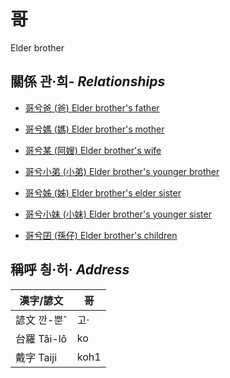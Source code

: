# 哥
Elder brother

## 關係 관·희- _Relationships_

- [哥兮爸 (爸) Elder brother's father](member2.md)

- [哥兮媽 (媽) Elder brother's mother](member3.md)

- [哥兮某 (阿嫂) Elder brother's wife](member21.md)

- [哥兮小弟 (小弟) Elder brother's younger brother](member6.md)

- [哥兮姊 (姊) Elder brother's elder sister](member5.md)

- [哥兮小妹 (小妹) Elder brother's younger sister](member7.md)

- [哥兮囝 (孫仔) Elder brother's children](member22.md)



## 稱呼 칑·허· _Address_

漢字/諺文 | 哥
--- | ---
諺文 깐-뿐ˆ | 고·
台羅 Tâi-lô | ko
戴字 Taiji | koh1


